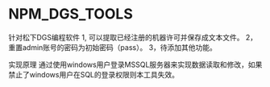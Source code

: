 # NPM_DGS_TOOLS
针对松下DGS编程软件
1,  可以提取已经注册的机器许可并保存成文本文件。
2，  重置admin账号的密码为初始密码（pass）。
3，待添加其他功能。

实现原理
通过使用windows用户登录MSSQL服务器来实现数据读取和修改，如果禁止了windows用户在SQL的登录权限则本工具失效。
